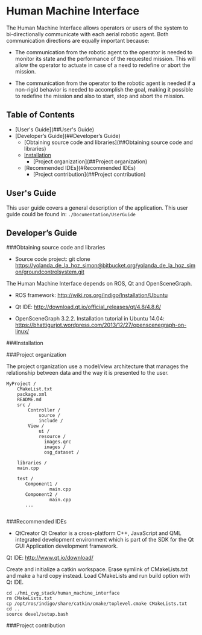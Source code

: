 # Human Machine Interface 


The Human Machine Interface allows operators or users of the system to bi-directionally communicate with each aerial robotic agent. Both communication directions are equally important because:


* The communication from the robotic agent to the operator is needed to monitor its state and the performance of the requested mission. This will allow the operator to actuate in case of a need to redefine or abort the mission. 


* The communication from the operator to the robotic agent is needed if a non-rigid behavior is needed to accomplish the goal, making it possible to redefine the mission and also to start, stop and abort the mission.


## Table of Contents

- [User's Guide](##User's Guide)
- [Developer’s Guide](##Developer’s Guide)
	- [Obtaining source code and libraries](##Obtaining source code and libraries)
  - [Installation](##Installation)
	- [Project organization](##Project organization)
  - [Recommended IDEs](#Recommended IDEs)
	- [Project contribution](##Project contribution)
  

## User's Guide

This user guide covers a general description of the application. This user guide could be found in: ```./Documentation/UserGuide```

## Developer’s Guide

###Obtaining source code and libraries
* Source code project:
git clone <https://yolanda_de_la_hoz_simon@bitbucket.org/yolanda_de_la_hoz_simon/groundcontrolsystem.git>

The Human Machine Interface depends on ROS, Qt and OpenSceneGraph.

* ROS framework: 
<http://wiki.ros.org/indigo/Installation/Ubuntu>

* Qt IDE:
<http://download.qt.io/official_releases/qt/4.8/4.8.6/>

* OpenSceneGraph 3.2.2. 
Installation tutorial in Ubuntu 14.04: 
<https://bhattigurjot.wordpress.com/2013/12/27/openscenegraph-on-linux/>

###Installation



###Project organization

The project organization use a model/view architecture that manages the relationship between data and the way it is presented to the user.

```
MyProject /
    CMakeList.txt
    package.xml
    README.md
    src /             
        Controller /     
            source /
            include /
        View / 
            ui /
            resource /
              images.qrc
              images /
              osg_dataset /
            
    libraries /
    main.cpp
    
    test /
       Component1 /
                main.cpp
       Component2 /
                main.cpp
       ...
        
```

###Recommended IDEs

* QtCreator
Qt Creator is a cross-platform C++, JavaScript and QML integrated development environment which is part of the SDK for the Qt GUI Application development framework.

Qt IDE: <http://www.qt.io/download/>

Create and initialize a catkin workspace.
Erase symlink of CMakeLists.txt and make a hard copy instead.
Load CMakeLists and run build option with Qt IDE.


```
cd ./hmi_cvg_stack/human_machine_interface
rm CMakeLists.txt
cp /opt/ros/indigo/share/catkin/cmake/toplevel.cmake CMakeLists.txt
cd ..
source devel/setup.bash
```


###Project contribution

